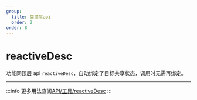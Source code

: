 ```yaml
---
group:
  title: 类顶层api
  order: 2
order: 8
---
```


# reactiveDesc

功能同顶层 api `reactiveDesc`，自动绑定了目标共享状态，调用时无需再绑定。

---
:::info
更多用法查阅[API/工具/reactiveDesc](/api/utils/reactive-desc)
:::
